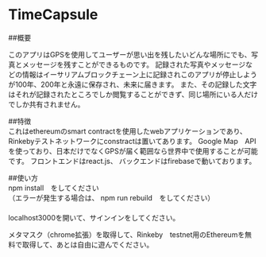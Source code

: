 # TimeCapsule

##概要

このアプリはGPSを使用してユーザーが思い出を残したいどんな場所にでも、写真とメッセージを残すことができるものです。
記録された写真やメッセージなどの情報はイーサリアムブロックチェーン上に記録されこのアプリが停止しようが100年、200年と永遠に保存され、未来に届きます。
また、その記録した文字はそれが記録されたところでしか閲覧することができず、同じ場所にいる人だけでしか共有されません。

##特徴  
これはethereumのsmart contractを使用したwebアプリケーションであり、Rinkebyテストネットワークにconstractは置いてあります。
Google Map　APIを使っており、日本だけでなくGPSが届く範囲なら世界中で使用することが可能です。
フロントエンドはreact.js、
バックエンドはfirebaseで動いております。


##使い方　　　    
npm install　をしてください    
（エラーが発生する場合は、 npm run rebuild　をしてください）   
　　　　　   
localhost3000を開いて、サインインをしてください。   
      
メタマスク（chrome拡張）を取得して、Rinkeby　testnet用のEthereumを無料で取得して、あとは自由に遊んでください。    

